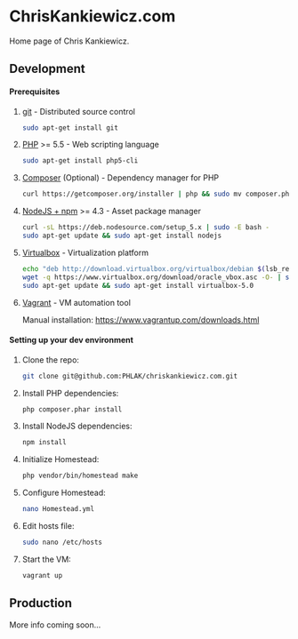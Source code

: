 ChrisKankiewicz.com
===================

Home page of Chris Kankiewicz.


Development
-----------

#### Prerequisites

  1. [git](https://git-scm.com) - Distributed source control

     ```bash
     sudo apt-get install git
     ```

  2. [PHP](https://secure.php.net) >= 5.5 - Web scripting language

     ```bash
     sudo apt-get install php5-cli
     ```

  3. [Composer](https://getcomposer.org) (Optional) - Dependency manager for PHP

      ```bash
      curl https://getcomposer.org/installer | php && sudo mv composer.phar /usr/local/bin/composer
      ```

  4. [NodeJS + npm](https://nodejs.org) >= 4.3 - Asset package manager

     ```bash
     curl -sL https://deb.nodesource.com/setup_5.x | sudo -E bash -
     sudo apt-get update && sudo apt-get install nodejs
     ```

  5. [Virtualbox](https://www.virtualbox.org) - Virtualization platform

     ```bash
     echo "deb http://download.virtualbox.org/virtualbox/debian $(lsb_release -cs) contrib" | sudo tee /etc/apt/sources.list.d/virtualbox.list
     wget -q https://www.virtualbox.org/download/oracle_vbox.asc -O- | sudo apt-key add -
     sudo apt-get update && sudo apt-get install virtualbox-5.0
     ```

  6. [Vagrant](https://www.vagrantup.com) - VM automation tool

     Manual installation: <https://www.vagrantup.com/downloads.html>

#### Setting up your dev environment

  1. Clone the repo:

     ```bash
     git clone git@github.com:PHLAK/chriskankiewicz.com.git
     ```

  2. Install PHP dependencies:

     ```bash
     php composer.phar install
     ```

  3. Install NodeJS dependencies:

     ```bash
     npm install
     ```

  4. Initialize Homestead:

     ```bash
     php vendor/bin/homestead make
     ```

  5. Configure Homestead:

     ```bash
     nano Homestead.yml
     ```

  6. Edit hosts file:

     ```bash
     sudo nano /etc/hosts
     ```

  7. Start the VM:

     ```bash
     vagrant up
     ```


Production
----------

More info coming soon...